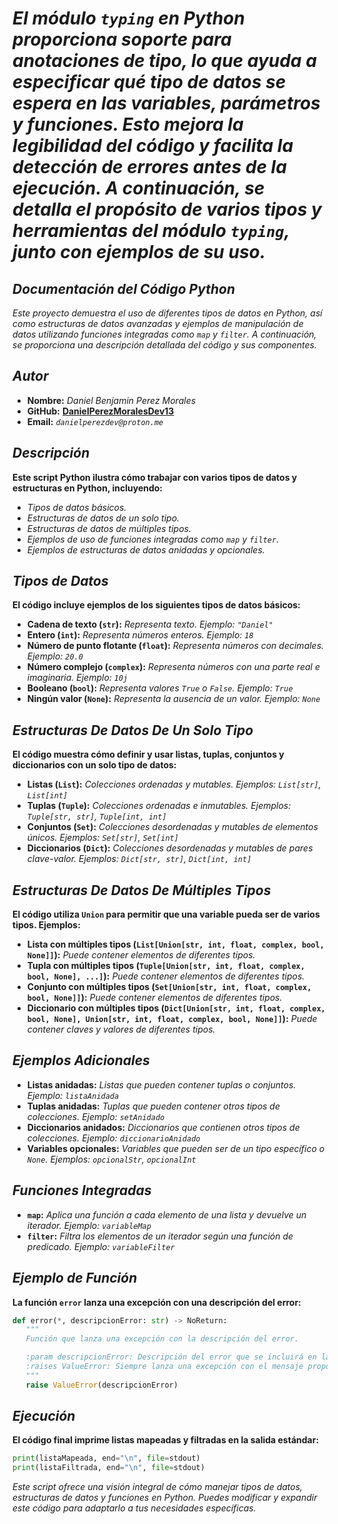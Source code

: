 <!-- Author: Daniel Benjamin Perez Morales -->
<!-- GitHub: https://github.com/DanielPerezMoralesDev13 -->
<!-- Email: danielperezdev@proton.me -->

# ***El módulo `typing` en Python proporciona soporte para anotaciones de tipo, lo que ayuda a especificar qué tipo de datos se espera en las variables, parámetros y funciones. Esto mejora la legibilidad del código y facilita la detección de errores antes de la ejecución. A continuación, se detalla el propósito de varios tipos y herramientas del módulo `typing`, junto con ejemplos de su uso.***

## ***Documentación del Código Python***

*Este proyecto demuestra el uso de diferentes tipos de datos en Python, así como estructuras de datos avanzadas y ejemplos de manipulación de datos utilizando funciones integradas como `map` y `filter`. A continuación, se proporciona una descripción detallada del código y sus componentes.*

## ***Autor***

- **Nombre:** *Daniel Benjamin Perez Morales*
- **GitHub:** **[DanielPerezMoralesDev13](https://github.com/DanielPerezMoralesDev13 "https://github.com/DanielPerezMoralesDev13")**
- **Email:** *`danielperezdev@proton.me`*

## ***Descripción***

**Este script Python ilustra cómo trabajar con varios tipos de datos y estructuras en Python, incluyendo:**

- *Tipos de datos básicos.*
- *Estructuras de datos de un solo tipo.*
- *Estructuras de datos de múltiples tipos.*
- *Ejemplos de uso de funciones integradas como `map` y `filter`.*
- *Ejemplos de estructuras de datos anidadas y opcionales.*

## ***Tipos de Datos***

**El código incluye ejemplos de los siguientes tipos de datos básicos:**

- **Cadena de texto (`str`):** *Representa texto. Ejemplo: `"Daniel"`*
- **Entero (`int`):** *Representa números enteros. Ejemplo: `18`*
- **Número de punto flotante (`float`):** *Representa números con decimales. Ejemplo: `20.0`*
- **Número complejo (`complex`):** *Representa números con una parte real e imaginaria. Ejemplo: `10j`*
- **Booleano (`bool`):** *Representa valores `True` o `False`. Ejemplo: `True`*
- **Ningún valor (`None`):** *Representa la ausencia de un valor. Ejemplo: `None`*

## ***Estructuras De Datos De Un Solo Tipo***

**El código muestra cómo definir y usar listas, tuplas, conjuntos y diccionarios con un solo tipo de datos:**

- **Listas (`List`):** *Colecciones ordenadas y mutables. Ejemplos: `List[str]`, `List[int]`*
- **Tuplas (`Tuple`):** *Colecciones ordenadas e inmutables. Ejemplos: `Tuple[str, str]`, `Tuple[int, int]`*
- **Conjuntos (`Set`):** *Colecciones desordenadas y mutables de elementos únicos. Ejemplos: `Set[str]`, `Set[int]`*
- **Diccionarios (`Dict`):** *Colecciones desordenadas y mutables de pares clave-valor. Ejemplos: `Dict[str, str]`, `Dict[int, int]`*

## ***Estructuras De Datos De Múltiples Tipos***

**El código utiliza `Union` para permitir que una variable pueda ser de varios tipos. Ejemplos:**

- **Lista con múltiples tipos (`List[Union[str, int, float, complex, bool, None]]`):** *Puede contener elementos de diferentes tipos.*
- **Tupla con múltiples tipos (`Tuple[Union[str, int, float, complex, bool, None], ...]`):** *Puede contener elementos de diferentes tipos.*
- **Conjunto con múltiples tipos (`Set[Union[str, int, float, complex, bool, None]]`):** *Puede contener elementos de diferentes tipos.*
- **Diccionario con múltiples tipos (`Dict[Union[str, int, float, complex, bool, None], Union[str, int, float, complex, bool, None]]`):** *Puede contener claves y valores de diferentes tipos.*

## ***Ejemplos Adicionales***

- **Listas anidadas:** *Listas que pueden contener tuplas o conjuntos. Ejemplo: `listaAnidada`*
- **Tuplas anidadas:** *Tuplas que pueden contener otros tipos de colecciones. Ejemplo: `setAnidado`*
- **Diccionarios anidados:** *Diccionarios que contienen otros tipos de colecciones. Ejemplo: `diccionarioAnidado`*
- **Variables opcionales:** *Variables que pueden ser de un tipo específico o `None`. Ejemplos: `opcionalStr`, `opcionalInt`*

## ***Funciones Integradas***

- **`map`:** *Aplica una función a cada elemento de una lista y devuelve un iterador. Ejemplo: `variableMap`*
- **`filter`:** *Filtra los elementos de un iterador según una función de predicado. Ejemplo: `variableFilter`*

## ***Ejemplo de Función***

**La función `error` lanza una excepción con una descripción del error:**

```python
def error(*, descripcionError: str) -> NoReturn:
   """
   Función que lanza una excepción con la descripción del error.

   :param descripcionError: Descripción del error que se incluirá en la excepción.
   :raises ValueError: Siempre lanza una excepción con el mensaje proporcionado.
   """
   raise ValueError(descripcionError)
```

## ***Ejecución***

**El código final imprime listas mapeadas y filtradas en la salida estándar:**

```python
print(listaMapeada, end="\n", file=stdout)
print(listaFiltrada, end="\n", file=stdout)
```

*Este script ofrece una visión integral de cómo manejar tipos de datos, estructuras de datos y funciones en Python. Puedes modificar y expandir este código para adaptarlo a tus necesidades específicas.*
